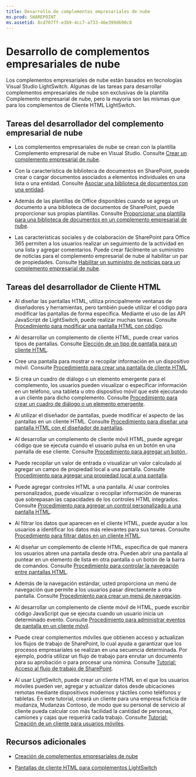 ```yaml
---
title: Desarrollo de complementos empresariales de nube
ms.prod: SHAREPOINT
ms.assetid: 8cd707ff-e3b9-4cc7-a733-46e399d690c8
---
```



# Desarrollo de complementos empresariales de nube
 Los complementos empresariales de nube están basados en tecnologías Visual Studio LightSwitch. Algunas de las tareas para desarrollar complementos empresariales de nube son exclusivas de la plantilla Complemento empresarial de nube, pero la mayoría son las mismas que para los complementos de Cliente HTML LightSwitch.
## Tareas del desarrollador del complemento empresarial de nube


- Los complementos empresariales de nube se crean con la plantilla Complemento empresarial de nube en Visual Studio. Consulte  [Crear un complemento empresarial de nube](create-a-cloud-business-add-in.md).


- Con la característica de biblioteca de documentos en SharePoint, puede crear o cargar documentos asociados a elementos individuales en una lista o una entidad. Consulte  [Asociar una biblioteca de documentos con una entidad](associate-a-document-library-with-an-entity.md).


- Además de las plantillas de Office disponibles cuando se agrega un documento a una biblioteca de documentos de SharePoint, puede proporcionar sus propias plantillas. Consulte  [Proporcionar una plantilla para una biblioteca de documentos en un complemento empresarial de nube](provide-a-template-for-a-document-library-in-a-cloud-business-add-in.md).


- Las características sociales y de colaboración de SharePoint para Office 365 permiten a los usuarios realizar un seguimiento de la actividad en una lista y agregar comentarios. Puede crear fácilmente un suministro de noticias para el complemento empresarial de nube al habilitar un par de propiedades. Consulte  [Habilitar un suministro de noticias para un complemento empresarial de nube](enable-a-newsfeed-for-a-cloud-business-add-in.md).



## Tareas del desarrollador de Cliente HTML


- Al diseñar las pantallas HTML, utiliza principalmente ventanas de diseñadores y herramientas, pero también puede utilizar el código para modificar las pantallas de forma específica. Mediante el uso de las API JavaScript de LightSwitch, puede realizar muchas tareas. Consulte  [Procedimiento para modificar una pantalla HTML con código](http://msdn.microsoft.com/es-es/library/jj733572.aspx).


- Al desarrollar un complemento de cliente HTML, puede crear varios tipos de pantallas. Consulte  [Elección de un tipo de pantalla para un cliente HTML](http://msdn.microsoft.com/es-es/library/jj713590.aspx).


- Cree una pantalla para mostrar o recopilar información en un dispositivo móvil. Consulte  [Procedimiento para crear una pantalla de cliente HTML](http://msdn.microsoft.com/es-es/library/jj713589.aspx).


- Si crea un cuadro de diálogo o un elemento emergente para el complemento, los usuarios pueden visualizar o especificar información en un teléfono, una tableta u otro dispositivo móvil que esté ejecutando a un cliente para dicho complemento. Consulte  [Procedimiento para crear un cuadro de diálogo o un elemento emergente](http://msdn.microsoft.com/es-es/library/jj713587.aspx).


- Al utilizar el diseñador de pantallas, puede modificar el aspecto de las pantallas en un cliente HTML. Consulte  [Procedimiento para diseñar una pantalla HTML con el diseñador de pantallas](http://msdn.microsoft.com/es-es/library/jj733575.aspx).


- Al desarrollar un complemento de cliente móvil HTML, puede agregar código que se ejecuta cuando el usuario pulsa en un botón en una pantalla de ese cliente. Consulte  [Procedimiento para agregar un botón ](http://msdn.microsoft.com/es-es/library/jj733573.aspx).


- Puede recopilar un valor de entrada o visualizar un valor calculado al agregar un campo de propiedad local a una pantalla. Consulte  [Procedimiento para agregar una propiedad local a una pantalla](http://msdn.microsoft.com/es-es/library/jj733571.aspx).


- Puede agregar controles HTML a una pantalla. Al usar controles personalizados, puede visualizar o recopilar información de maneras que sobrepasan las capacidades de los controles HTML integrados. Consulte  [Procedimiento para agregar un control personalizado a una pantalla HTML](http://msdn.microsoft.com/es-es/library/jj733569.aspx).


- Al filtrar los datos que aparecen en el cliente HTML, puede ayudar a los usuarios a identificar los datos más relevantes para sus tareas. Consulte  [Procedimiento para filtrar datos en un cliente HTML](http://msdn.microsoft.com/es-es/library/jj733574.aspx).


- Al diseñar un complemento de cliente HTML, especifica de qué manera los usuarios abren una pantalla desde otra. Pueden abrir una pantalla al puntear en un elemento de lista en otra pantalla o un botón de la barra de comandos. Consulte  [Procedimiento para controlar la navegación entre pantallas HTML](http://msdn.microsoft.com/es-es/library/jj733570.aspx).


- Además de la navegación estándar, usted proporciona un menú de navegación que permite a los usuarios pasar directamente a otra pantalla. Consulte  [Procedimiento para crear un menú de navegación](http://msdn.microsoft.com/es-es/library/dn546744.aspx).


- Al desarrollar un complemento de cliente móvil de HTML, puede escribir código JavaScript que se ejecuta cuando un usuario inicia un determinado evento. Consulte  [Procedimiento para administrar eventos de pantalla en un cliente móvil](http://msdn.microsoft.com/es-es/library/jj863131.aspx).


- Puede crear complementos móviles que obtienen acceso y actualizan los flujos de trabajo de SharePoint, lo cual ayuda a garantizar que los procesos empresariales se realizan en una secuencia determinada. Por ejemplo, podría utilizar un flujo de trabajo para enrutar un documento para su aprobación o para procesar una nómina. Consulte  [Tutorial: Acceso al flujo de trabajo de SharePoint](http://msdn.microsoft.com/es-es/library/dn282437.aspx).


- Al usar LightSwitch, puede crear un cliente HTML en el que los usuarios móviles pueden ver, agregar y actualizar datos desde ubicaciones remotas mediante dispositivos modernos y táctiles como teléfonos y tabletas. En este tutorial, creará un cliente para una empresa ficticia de mudanza, Mudanzas Contoso, de modo que su personal de servicio al cliente pueda calcular con más facilidad la cantidad de personas, camiones y cajas que requerirá cada trabajo. Consulte  [Tutorial: Creación de un cliente para usuarios móviles](http://msdn.microsoft.com/es-es/library/jj674624.aspx).



## Recursos adicionales
<a name="bk_addresources"> </a>


-  [Creación de complementos empresariales de nube](create-cloud-business-add-ins.md)


-  [Pantallas de cliente HTML para complementos LightSwitch](http://msdn.microsoft.com/es-es/library/jj674623.aspx)



